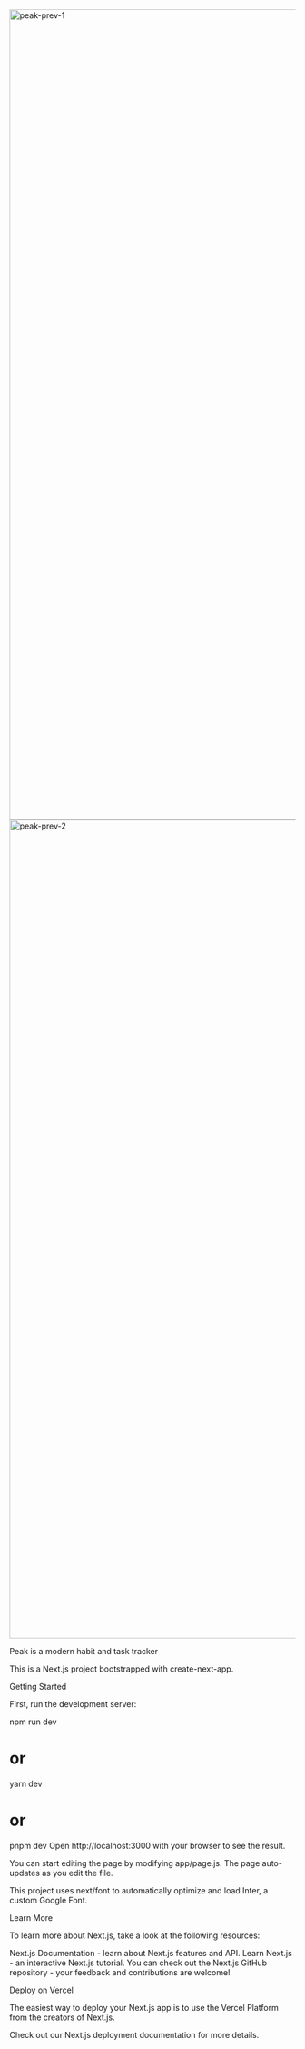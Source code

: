 
<img width="1426" alt="peak-prev-1" src="https://github.com/jittergtz/Peak/assets/110451040/bfc41e89-f46d-4185-bd83-5b220b1f19e2">

<img width="1440" alt="peak-prev-2" src="https://github.com/jittergtz/Peak/assets/110451040/01d7f007-2d92-49f6-828f-1d85c097d76e">




Peak is a modern habit and task tracker




This is a Next.js project bootstrapped with create-next-app.

Getting Started

First, run the development server:

npm run dev
# or
yarn dev
# or
pnpm dev
Open http://localhost:3000 with your browser to see the result.

You can start editing the page by modifying app/page.js. The page auto-updates as you edit the file.

This project uses next/font to automatically optimize and load Inter, a custom Google Font.

Learn More

To learn more about Next.js, take a look at the following resources:

Next.js Documentation - learn about Next.js features and API.
Learn Next.js - an interactive Next.js tutorial.
You can check out the Next.js GitHub repository - your feedback and contributions are welcome!

Deploy on Vercel

The easiest way to deploy your Next.js app is to use the Vercel Platform from the creators of Next.js.

Check out our Next.js deployment documentation for more details.
